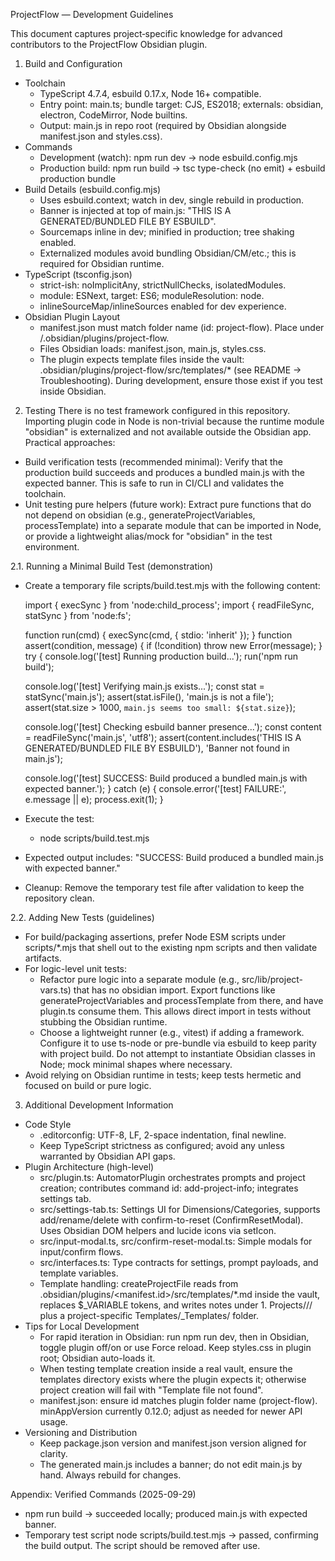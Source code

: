 ProjectFlow — Development Guidelines

This document captures project‑specific knowledge for advanced contributors to the ProjectFlow Obsidian plugin.

1. Build and Configuration
- Toolchain
  - TypeScript 4.7.4, esbuild 0.17.x, Node 16+ compatible.
  - Entry point: main.ts; bundle target: CJS, ES2018; externals: obsidian, electron, CodeMirror, Node builtins.
  - Output: main.js in repo root (required by Obsidian alongside manifest.json and styles.css).
- Commands
  - Development (watch): npm run dev → node esbuild.config.mjs
  - Production build: npm run build → tsc type-check (no emit) + esbuild production bundle
- Build Details (esbuild.config.mjs)
  - Uses esbuild.context; watch in dev, single rebuild in production.
  - Banner is injected at top of main.js: "THIS IS A GENERATED/BUNDLED FILE BY ESBUILD".
  - Sourcemaps inline in dev; minified in production; tree shaking enabled.
  - Externalized modules avoid bundling Obsidian/CM/etc.; this is required for Obsidian runtime.
- TypeScript (tsconfig.json)
  - strict-ish: noImplicitAny, strictNullChecks, isolatedModules.
  - module: ESNext, target: ES6; moduleResolution: node.
  - inlineSourceMap/inlineSources enabled for dev experience.
- Obsidian Plugin Layout
  - manifest.json must match folder name (id: project-flow). Place under <vault>/.obsidian/plugins/project-flow.
  - Files Obsidian loads: manifest.json, main.js, styles.css.
  - The plugin expects template files inside the vault: .obsidian/plugins/project-flow/src/templates/* (see README → Troubleshooting). During development, ensure those exist if you test inside Obsidian.

2. Testing
There is no test framework configured in this repository. Importing plugin code in Node is non-trivial because the runtime module "obsidian" is externalized and not available outside the Obsidian app. Practical approaches:
- Build verification tests (recommended minimal): Verify that the production build succeeds and produces a bundled main.js with the expected banner. This is safe to run in CI/CLI and validates the toolchain.
- Unit testing pure helpers (future work): Extract pure functions that do not depend on obsidian (e.g., generateProjectVariables, processTemplate) into a separate module that can be imported in Node, or provide a lightweight alias/mock for "obsidian" in the test environment.

2.1. Running a Minimal Build Test (demonstration)
- Create a temporary file scripts/build.test.mjs with the following content:

  import { execSync } from 'node:child_process';
  import { readFileSync, statSync } from 'node:fs';

  function run(cmd) {
    execSync(cmd, { stdio: 'inherit' });
  }
  function assert(condition, message) {
    if (!condition) throw new Error(message);
  }
  try {
    console.log('[test] Running production build...');
    run('npm run build');

    console.log('[test] Verifying main.js exists...');
    const stat = statSync('main.js');
    assert(stat.isFile(), 'main.js is not a file');
    assert(stat.size > 1000, `main.js seems too small: ${stat.size}`);

    console.log('[test] Checking esbuild banner presence...');
    const content = readFileSync('main.js', 'utf8');
    assert(content.includes('THIS IS A GENERATED/BUNDLED FILE BY ESBUILD'), 'Banner not found in main.js');

    console.log('[test] SUCCESS: Build produced a bundled main.js with expected banner.');
  } catch (e) {
    console.error('[test] FAILURE:', e.message || e);
    process.exit(1);
  }

- Execute the test:
  - node scripts/build.test.mjs
- Expected output includes: "SUCCESS: Build produced a bundled main.js with expected banner."
- Cleanup: Remove the temporary test file after validation to keep the repository clean.

2.2. Adding New Tests (guidelines)
- For build/packaging assertions, prefer Node ESM scripts under scripts/*.mjs that shell out to the existing npm scripts and then validate artifacts.
- For logic-level unit tests:
  - Refactor pure logic into a separate module (e.g., src/lib/project-vars.ts) that has no obsidian import. Export functions like generateProjectVariables and processTemplate from there, and have plugin.ts consume them. This allows direct import in tests without stubbing the Obsidian runtime.
  - Choose a lightweight runner (e.g., vitest) if adding a framework. Configure it to use ts-node or pre-bundle via esbuild to keep parity with project build. Do not attempt to instantiate Obsidian classes in Node; mock minimal shapes where necessary.
- Avoid relying on Obsidian runtime in tests; keep tests hermetic and focused on build or pure logic.

3. Additional Development Information
- Code Style
  - .editorconfig: UTF-8, LF, 2-space indentation, final newline.
  - Keep TypeScript strictness as configured; avoid any unless warranted by Obsidian API gaps.
- Plugin Architecture (high-level)
  - src/plugin.ts: AutomatorPlugin orchestrates prompts and project creation; contributes command id: add-project-info; integrates settings tab.
  - src/settings-tab.ts: Settings UI for Dimensions/Categories, supports add/rename/delete with confirm-to-reset (ConfirmResetModal). Uses Obsidian DOM helpers and lucide icons via setIcon.
  - src/input-modal.ts, src/confirm-reset-modal.ts: Simple modals for input/confirm flows.
  - src/interfaces.ts: Type contracts for settings, prompt payloads, and template variables.
  - Template handling: createProjectFile reads from .obsidian/plugins/<manifest.id>/src/templates/*.md inside the vault, replaces $_VARIABLE tokens, and writes notes under 1. Projects/<Dimension>/<Category>/<ProjectFullName> plus a project-specific Templates/<Name>_Templates/ folder.
- Tips for Local Development
  - For rapid iteration in Obsidian: run npm run dev, then in Obsidian, toggle plugin off/on or use Force reload. Keep styles.css in plugin root; Obsidian auto-loads it.
  - When testing template creation inside a real vault, ensure the templates directory exists where the plugin expects it; otherwise project creation will fail with "Template file not found".
  - manifest.json: ensure id matches plugin folder name (project-flow). minAppVersion currently 0.12.0; adjust as needed for newer API usage.
- Versioning and Distribution
  - Keep package.json version and manifest.json version aligned for clarity.
  - The generated main.js includes a banner; do not edit main.js by hand. Always rebuild for changes.

Appendix: Verified Commands (2025-09-29)
- npm run build → succeeded locally; produced main.js with expected banner.
- Temporary test script node scripts/build.test.mjs → passed, confirming the build output. The script should be removed after use.
